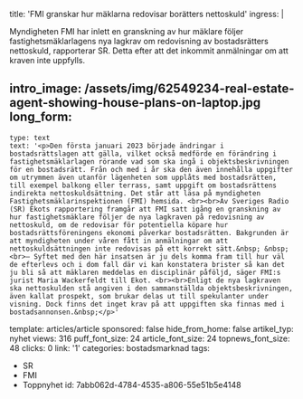 title: 'FMI granskar hur mäklarna redovisar borätters nettoskuld'
ingress: |
  <p>Myndigheten FMI har inlett en granskning av hur mäklare följer fastighetsmäklarlagens nya lagkrav om redovisning av bostadsrätters nettoskuld, rapporterar SR. Detta efter att det inkommit anmälningar om att kraven inte uppfylls.
  </p>
  
intro_image: /assets/img/62549234-real-estate-agent-showing-house-plans-on-laptop.jpg
long_form:
  -
    type: text
    text: '<p>Den första januari 2023 började ändringar i bostadsrättslagen att gälla, vilket också medförde en förändring i fastighetsmäklarlagen rörande vad som ska ingå i objektsbeskrivningen för en bostadsrätt. Från och med i år ska den även innehålla uppgifter om utrymmen även utanför lägenheten som upplåts med bostadsrätten, till exempel balkong eller terrass, samt uppgift om bostadsrättens indirekta nettoskuldsättning. Det står att läsa på myndigheten Fastighetsmäklarinspektionen (FMI) hemsida. <br><br>Av Sveriges Radio (SR) Ekots rapportering framgår att FMI satt igång en granskning av hur fastighetsmäklare följer de nya lagkraven på redovisning av nettoskuld, om de redovisar för potentiella köpare hur bostadsrättsföreningens ekonomi påverkar bostadsrätten. Bakgrunden är att myndigheten under våren fått in anmälningar om att nettoskuldsättningen inte redovisas på ett korrekt sätt.&nbsp; &nbsp;<br>– Syftet med den här insatsen är ju dels komma fram till hur väl de efterlevs och i dom fall där vi kan konstatera brister så kan det ju bli så att mäklaren meddelas en disciplinär påföljd, säger FMI:s jurist Maria Wackerfeldt till Ekot. <br><br>Enligt de nya lagkraven ska nettoskulden stå angiven i den sammanställda objektsbeskrivningen, även kallat prospekt, som brukar delas ut till spekulanter under visning. Dock finns det inget krav på att uppgiften ska finnas med i bostadsannonsen.&nbsp;</p>'
template: articles/article
sponsored: false
hide_from_home: false
artikel_typ: nyhet
views: 316
puff_font_size: 24
article_font_size: 24
topnews_font_size: 48
clicks: 0
link: '1'
categories: bostadsmarknad
tags:
  - SR
  - FMI
  - Toppnyhet
id: 7abb062d-4784-4535-a806-55e51b5e4148
